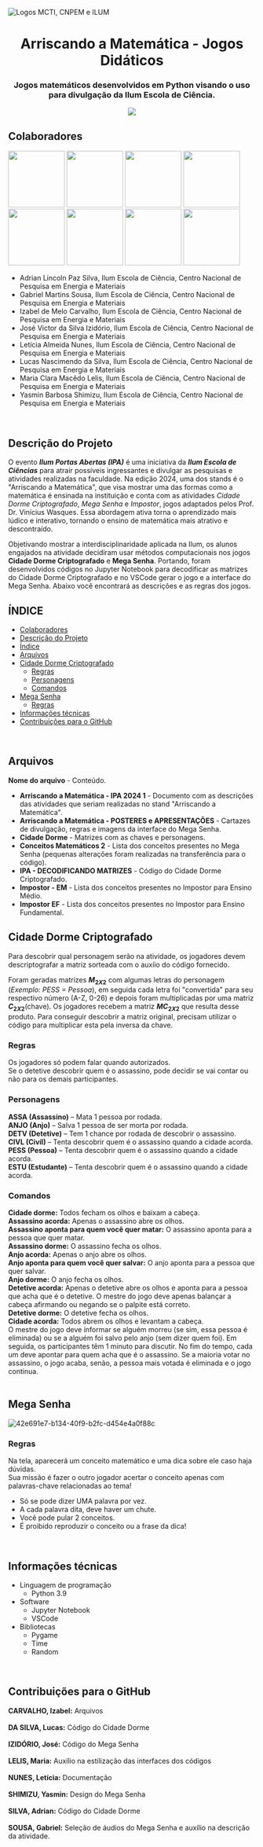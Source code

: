![Logos MCTI, CNPEM e ILUM](https://github.com/leticiaalmnunes/PCD---Boletim/assets/172425156/93c3eb13-410c-40c0-a412-7096187678a4)
<h1 align='center'> Arriscando a Matemática - Jogos Didáticos </h1>
<h3 align='center'> Jogos matemáticos desenvolvidos em Python visando o uso para divulgação da Ilum Escola de Ciência. </h3>


<p align="center">
<img loading="lazy" src="http://img.shields.io/static/v1?label=STATUS&message=EM%20DESENVOLVIMENTO&color=GREEN&style=for-the-badge"/>
</p>

## Colaboradores
[<img src="https://avatars.githubusercontent.com/u/172424835?v=4" width=115>](https://github.com/adrian24009)
[<img src="https://avatars.githubusercontent.com/u/172425313?v=4" width=115>](https://github.com/GabrielMartinsSousa)
[<img src="https://avatars.githubusercontent.com/u/172425731?v=4" width=115>](https://github.com/IzabelCarvalho)
[<img src="https://avatars.githubusercontent.com/u/97992533?v=4" width=115>](https://github.com/JVictor1604)
[<img src="https://avatars.githubusercontent.com/u/172425156?v=4" width=115>](https://github.com/leticiaalmnunes)
[<img src="https://avatars.githubusercontent.com/u/172425487?v=4" width=115>](https://github.com/lucasnsilva7)
[<img src="https://avatars.githubusercontent.com/u/172424981?v=4" width=115>](https://github.com/ClaraLelis)
[<img src="https://avatars.githubusercontent.com/u/171518829?v=4" width=115>](https://github.com/yasminbshimizu)

* Adrian Lincoln Paz Silva, Ilum Escola de Ciência, Centro Nacional de Pesquisa em Energia e Materiais
* Gabriel Martins Sousa, Ilum Escola de Ciência, Centro Nacional de Pesquisa em Energia e Materiais
* Izabel de Melo Carvalho, Ilum Escola de Ciência, Centro Nacional de Pesquisa em Energia e Materiais
* José Victor da Silva Izidório, Ilum Escola de Ciência, Centro Nacional de Pesquisa em Energia e Materiais
* Letícia Almeida Nunes, Ilum Escola de Ciência, Centro Nacional de Pesquisa em Energia e Materiais
* Lucas Nascimendo da Silva, Ilum Escola de Ciência, Centro Nacional de Pesquisa em Energia e Materiais
* Maria Clara Macêdo Lelis, Ilum Escola de Ciência, Centro Nacional de Pesquisa em Energia e Materiais
* Yasmin Barbosa Shimizu, Ilum Escola de Ciência, Centro Nacional de Pesquisa em Energia e Materiais

<br>

## Descrição do Projeto
O evento <b>*Ilum Portas Abertas (IPA)*</b> é uma iniciativa da <b>*Ilum Escola de Ciências*</b> para atrair possíveis ingressantes e divulgar as pesquisas e atividades realizadas na faculdade. Na edição 2024, uma dos stands é o "Arriscando a Matemática", que visa mostrar uma das formas como a matemática é ensinada na instituição e conta com as atividades *Cidade Dorme Criptografado*, *Mega Senha* e *Impostor*, jogos adaptados pelos Prof. Dr. Vinícius Wasques. Essa abordagem ativa torna o aprendizado mais lúdico e interativo, tornando o ensino de matemática mais atrativo e descontraído. <br>

Objetivando mostrar a interdisciplinaridade aplicada na Ilum, os alunos engajados na atividade decidiram usar métodos computacionais nos jogos **Cidade Dorme Criptografado** e **Mega Senha**. Portando, foram desenvolvidos códigos no Jupyter Notebook para decodificar as matrizes do Cidade Dorme Criptografado e no VSCode gerar o jogo e a interface do Mega Senha. Abaixo você encontrará as descrições e as regras dos jogos. <br>

## ÍNDICE
* [Colaboradores](#colaboradores)
* [Descrição do Projeto](#descrição-do-projeto)
* [Índice](#índice)
* [Arquivos](#arquivos)
* [Cidade Dorme Criptografado](#cidade-dorme-criptografado)
  - [Regras](#regras)
  - [Personagens](#personagens)
  - [Comandos](#comandos)
* [Mega Senha](#mega-senha)
  - [Regras](#regras)
* [Informações técnicas](#informações-técnicas)
* [Contribuições para o GitHub](#contribuições-para-o-github)
<br>

## Arquivos
**Nome do arquivo** - Conteúdo. <br>
*  **Arriscando a Matemática - IPA 2024 1** - Documento com as descrições das atividades que seriam realizadas no stand "Arriscando a Matemática".<br>
*  **Arriscando a Matemática - POSTERES e APRESENTAÇÕES** - Cartazes de divulgação, regras e imagens da interface do Mega Senha.<br>
*  **Cidade Dorme** - Matrizes com as chaves e personagens.<br>
*  **Conceitos Matemáticos 2** - Lista dos conceitos presentes no Mega Senha (pequenas alterações foram realizadas na transferência para o código).<br>
*  **IPA - DECODIFICANDO MATRIZES** - Código do Cidade Dorme Criptografado.<br>
*  **Impostor - EM** - Lista dos conceitos presentes no Impostor para Ensino Médio.<br>
*  **Impostor EF** - Lista dos conceitos presentes no Impostor para Ensino Fundamental.<br>

## Cidade Dorme Criptografado
Para descobrir qual personagem serão na atividade, os jogadores devem descriptografar a matriz sorteada com o auxíio do código fornecido.

Foram geradas matrizes **$M_{2X2}$** com algumas letras do personagem (*Exemplo: PESS = Pessoa*), em seguida cada letra foi "convertida" para seu respectivo número (A-Z, 0-26) e depois foram multiplicadas por uma matriz **$C_{2X2}$**(chave). Os jogadores recebem a matriz **$MC_{2X2}$** que resulta desse produto. Para conseguir descobrir a matriz original, precisam utilizar o código para multiplicar esta pela inversa da chave.

### Regras
Os jogadores só podem falar quando autorizados. <br>
Se o detetive descobrir quem é o assassino, pode decidir se vai contar ou não para os demais participantes.

### Personagens
**ASSA (Assassino)** – Mata 1 pessoa por rodada. <br>
**ANJO (Anjo)** – Salva 1 pessoa de ser morta por rodada.<br>
**DETV (Detetive)** – Tem 1 chance por rodada de descobrir o assassino.<br>
**CIVL (Civíl)** – Tenta descobrir quem é o assassino quando a cidade acorda.<br>
**PESS (Pessoa)** – Tenta descobrir quem é o assassino quando a cidade acorda.<br>
**ESTU (Estudante)** – Tenta descobrir quem é o assassino quando a cidade acorda.<br>

### Comandos
**Cidade dorme:** Todos fecham os olhos e baixam a cabeça.<br>
**Assassino acorda:** Apenas o assassino abre os olhos.<br>
**Assassino aponta para quem você quer matar:** O assassino aponta para a pessoa que quer matar.<br>
**Assassino dorme:** O assassino fecha os olhos.<br>
**Anjo acorda:** Apenas o anjo abre os olhos.<br>
**Anjo aponta para quem você quer salvar:** O anjo aponta para a pessoa que quer salvar.<br>
**Anjo dorme:** O anjo fecha os olhos.<br>
**Detetive acorda:** Apenas o detetive abre os olhos e aponta para a pessoa que acha que é o detetive. O mestre do jogo deve apenas balançar a cabeça afirmando ou negando se o palpite está correto.<br>
**Detetive dorme:** O detetive fecha os olhos.<br>
**Cidade acorda:** Todos abrem os olhos e levantam a cabeça.<br>
O mestre do jogo deve informar se alguém morreu (se sim, essa pessoa é eliminada) ou se a alguém foi salvo pelo anjo (sem dizer quem foi). Em seguida, os participantes têm 1 minuto para discutir. No fim do tempo, cada um deve apontar para quem acha que é o assassino. Se a maioria votar no assassino, o jogo acaba, senão, a pessoa mais votada é eliminada e o jogo continua. <br>
<br>

## Mega Senha
![42e691e7-b134-40f9-b2fc-d454e4a0f88c](https://github.com/user-attachments/assets/dad859d8-b30b-40a7-a489-587ec27dadb6)

### Regras
Na tela, aparecerá um conceito matemático e uma dica sobre ele caso haja dúvidas. <br>
Sua missão é fazer o outro jogador acertar o conceito apenas com palavras-chave relacionadas ao tema!

* Só se pode dizer UMA palavra por vez.
* A cada palavra dita, deve haver um chute.
* Você pode pular 2 conceitos.
* É proibido reproduzir o conceito ou a frase da dica!

<br>

## Informações técnicas
* Linguagem de programação
  - Python 3.9
* Software
  - Jupyter Notebook
  - VSCode
* Bibliotecas
  - Pygame
  - Time
  - Random
<br>

## Contribuições para o GitHub
**CARVALHO, Izabel:** Arquivos
<br><br>
**DA SILVA, Lucas:** Código do Cidade Dorme
<br><br>
**IZIDÓRIO, José:** Código do Mega Senha
<br><br>
**LELIS, Maria:** Auxílio na estilização das interfaces dos códigos
<br><br>
**NUNES, Letícia:** Documentação
<br><br>
**SHIMIZU, Yasmin:** Design do Mega Senha
<br><br>
**SILVA, Adrian:** Código do Cidade Dorme
<br><br>
**SOUSA, Gabriel:** Seleção de áudios do Mega Senha e auxílio na descrição da atividade.
<br><br>
